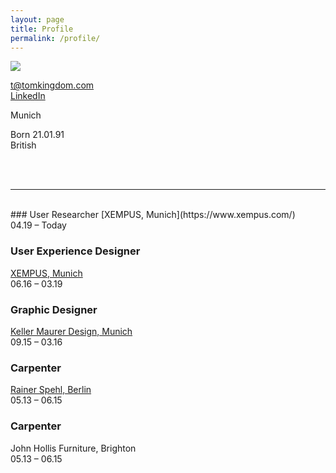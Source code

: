 ```yaml
---
layout: page
title: Profile
permalink: /profile/
---
```


<span class="profilecontain">
    <img class="profile" src="../assets/tomkingdom.jpg"/>   
</span>

[t@tomkingdom.com](mailto:t@tomkingdom.com)
 <br />
[LinkedIn](https://www.linkedin.com/in/tom-kingdom-041212142/)

Munich <br />

Born 21.01.91 <br />
British

<br />
<br />

---
<br />
### User Researcher
[XEMPUS, Munich](https://www.xempus.com/)<br />
04.19 – Today

### User Experience Designer
[XEMPUS, Munich](https://www.xempus.com/)<br />
06.16 – 03.19
### Graphic Designer
[Keller Maurer Design, Munich](https://www.km-d.com/)<br />
09.15 – 03.16  
### Carpenter
[Rainer Spehl, Berlin](https://www.rainerspehl.com/)<br />
05.13 – 06.15 
### Carpenter
John Hollis Furniture, Brighton<br />
05.13 – 06.15 



